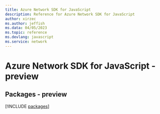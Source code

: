 ```yaml
---
title: Azure Network SDK for JavaScript
description: Reference for Azure Network SDK for JavaScript
author: xirzec
ms.author: jeffish
ms.data: 04/05/2023
ms.topic: reference
ms.devlang: javascript
ms.service: network
---
```

# Azure Network SDK for JavaScript - preview
## Packages - preview
[!INCLUDE [packages](network-index.md)]